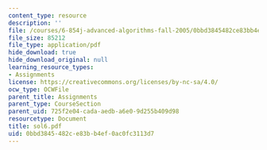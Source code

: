 ```yaml
---
content_type: resource
description: ''
file: /courses/6-854j-advanced-algorithms-fall-2005/0bbd3845482ce83bb4ef0ac0fc3113d7_sol6.pdf
file_size: 85212
file_type: application/pdf
hide_download: true
hide_download_original: null
learning_resource_types:
- Assignments
license: https://creativecommons.org/licenses/by-nc-sa/4.0/
ocw_type: OCWFile
parent_title: Assignments
parent_type: CourseSection
parent_uid: 725f2e04-cada-aedb-a6e0-9d255b409d98
resourcetype: Document
title: sol6.pdf
uid: 0bbd3845-482c-e83b-b4ef-0ac0fc3113d7
---
```

